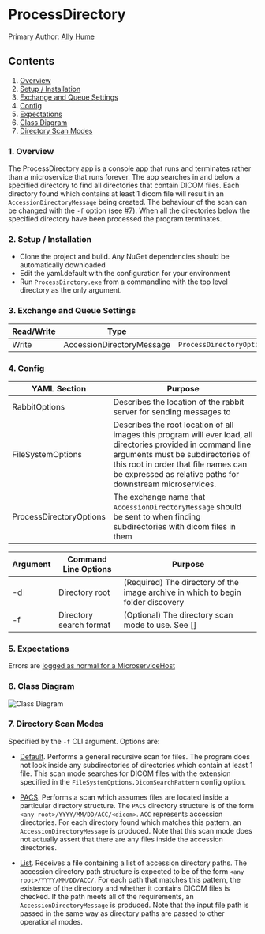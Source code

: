 # ProcessDirectory

Primary Author: [Ally Hume](https://github.com/allyhume)

## Contents

1.  [Overview](#1-overview)
2.  [Setup / Installation](#2-setup--installation)
3.  [Exchange and Queue Settings](#3-exchange-and-queue-settings)
4.  [Config](#4-config)
5.  [Expectations](#5-expectations)
6.  [Class Diagram](#6-class-diagram)
7.  [Directory Scan Modes](#7-directory-scan-modes)

### 1. Overview

The ProcessDirectory app is a console app that runs and terminates rather than a microservice that runs forever. The app searches in and below a specified directory to find all directories that contain DICOM files. Each directory found which contains at least 1 dicom file will result in an `AccessionDirectoryMessage` being created. The behaviour of the scan can be changed with the `-f` option (see [#7](#7-directory-scan-modes)). When all the directories below the specified directory have been processed the program terminates.

### 2. Setup / Installation

-   Clone the project and build. Any NuGet dependencies should be automatically downloaded
-   Edit the yaml.default with the configuration for your environment
-   Run `ProcessDirctory.exe` from a commandline with the top level directory as the only argument.

### 3. Exchange and Queue Settings

| Read/Write | Type                      | Config setting                                              |
| ---------- | ------------------------- | ----------------------------------------------------------- |
| Write      | AccessionDirectoryMessage | `ProcessDirectoryOptions.AccessionDirectoryProducerOptions` |

### 4. Config

| YAML Section            | Purpose                                                                                                                                                                                                                                                 |
| ----------------------- | ------------------------------------------------------------------------------------------------------------------------------------------------------------------------------------------------------------------------------------------------------- |
| RabbitOptions           | Describes the location of the rabbit server for sending messages to                                                                                                                                                                                     |
| FileSystemOptions       | Describes the root location of all images this program will ever load, all directories provided in command line arguments must be subdirectories of this root in order that file names can be expressed as relative paths for downstream microservices. |
| ProcessDirectoryOptions | The exchange name that `AccessionDirectoryMessage` should be sent to when finding subdirectories with dicom files in them                                                                                                                               |

| Argument | Command Line Options    | Purpose                                                                          |
| -------- | ----------------------- | -------------------------------------------------------------------------------- |
| -d       | Directory root          | (Required) The directory of the image archive in which to begin folder discovery |
| -f       | Directory search format | (Optional) The directory scan mode to use. See []                                |

### 5. Expectations

Errors are [logged as normal for a MicroserviceHost](../../common/Smi.Common/README.md#logging)

### 6. Class Diagram

![Class Diagram](./Images/ClassDiagram.png)

### 7. Directory Scan Modes

Specified by the `-f` CLI argument. Options are:

-   [Default](Execution/DirectoryFinders/BasicDicomDirectoryFinder.cs). Performs a general recursive scan for files. The program does not look inside any subdirectories of directories which contain at least 1 file. This scan mode searches for DICOM files with the extension specified in the `FileSystemOptions.DicomSearchPattern` config option.

-   [PACS](Execution/DirectoryFinders/PacsDirectoryFinder.cs). Performs a scan which assumes files are located inside a particular directory structure. The `PACS` directory structure is of the form `<any root>/YYYY/MM/DD/ACC/<dicom>`. `ACC` represents accession directories. For each directory found which matches this pattern, an `AccessionDirectoryMessage` is produced. Note that this scan mode does not actually assert that there are any files inside the accession directories.

-   [List](Execution/DirectoryFinders/AccessionDirectoryLister.cs). Receives a file containing a list of accession directory paths. The accession directory path structure is expected to be of the form `<any root>/YYYY/MM/DD/ACC/`. For each path that matches this pattern, the existence of the directory and whether it contains DICOM files is checked. If the path meets all of the requirements, an `AccessionDirectoryMessage` is produced. Note that the input file path is passed in the same way as directory paths are passed to other operational modes.
